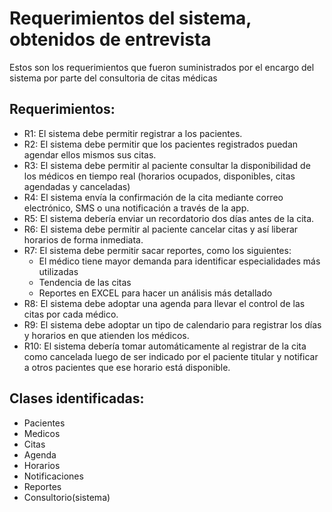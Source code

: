 # Requerimientos del sistema, obtenidos de entrevista

Estos son los requerimientos que fueron suministrados por el encargo del sistema por parte del consultoria de citas médicas

## Requerimientos: 
- R1: El sistema debe permitir registrar a los pacientes.
- R2: El sistema debe permitir que los pacientes registrados puedan agendar ellos mismos sus citas.
- R3: El sistema debe permitir al paciente consultar la disponibilidad de los médicos en tiempo real (horarios ocupados, disponibles, citas agendadas y canceladas)
- R4: El sistema envía la confirmación de la cita mediante correo electrónico, SMS o una notificación a través de la app.
- R5: El sistema debería enviar un recordatorio dos días antes de la cita.
- R6: El sistema debe permitir al paciente cancelar citas y así liberar horarios de forma inmediata.
- R7: El sistema debe permitir sacar reportes, como los siguientes: 
    - El médico tiene mayor demanda para identificar especialidades más utilizadas
    - Tendencia de las citas
    - Reportes en EXCEL para hacer un análisis más detallado
- R8: El sistema debe adoptar una agenda para llevar el control de las citas por cada médico.
- R9: El sistema debe adoptar un tipo de calendario para registrar los días y horarios en que atienden los médicos.
- R10: El sistema debería tomar automáticamente al registrar de la cita como cancelada luego de ser indicado por el paciente titular y notificar a otros pacientes que ese horario está disponible.

## Clases identificadas:
- Pacientes
- Medicos
- Citas
- Agenda
- Horarios
- Notificaciones
- Reportes
- Consultorio(sistema)
